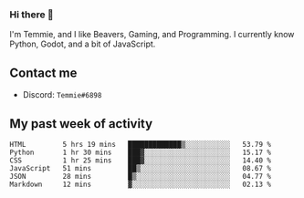 ### Hi there 👋
I'm Temmie, and I like Beavers, Gaming, and Programming. I currently know Python, Godot, and a bit of JavaScript.

## Contact me
* Discord: `Temmie#6898`

## My past week of activity
<!--START_SECTION:waka-->

```text
HTML         5 hrs 19 mins   █████████████▒░░░░░░░░░░░   53.79 %
Python       1 hr 30 mins    ███▓░░░░░░░░░░░░░░░░░░░░░   15.17 %
CSS          1 hr 25 mins    ███▓░░░░░░░░░░░░░░░░░░░░░   14.40 %
JavaScript   51 mins         ██▒░░░░░░░░░░░░░░░░░░░░░░   08.67 %
JSON         28 mins         █▒░░░░░░░░░░░░░░░░░░░░░░░   04.77 %
Markdown     12 mins         ▓░░░░░░░░░░░░░░░░░░░░░░░░   02.13 %
```

<!--END_SECTION:waka-->
